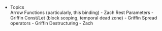 * Topics  
Arrow Functions (particularly, this binding) - Zach
Rest Parameters - Griffin
Const/Let (block scoping, temporal dead zone) - Griffin
Spread operators - Griffin
Destructuring - Zach
